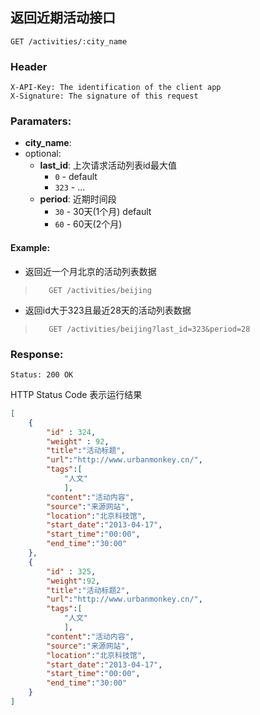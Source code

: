 ## 返回近期活动接口

```
GET /activities/:city_name
```

### Header
```
X-API-Key: The identification of the client app
X-Signature: The signature of this request
```
### Paramaters:
* **city_name**: 
* optional:
    * **last_id**: 上次请求活动列表id最大值
        * `0` -  default
        * `323` - ...
    * **period**: 近期时间段
        * `30` - 30天(1个月) default
        * `60` - 60天(2个月)

#### Example: 

* 返回近一个月北京的活动列表数据
>```
>    GET /activities/beijing
>```

* 返回id大于323且最近28天的活动列表数据
>```
>    GET /activities/beijing?last_id=323&period=28
>```

### Response:
```
Status: 200 OK
```
HTTP Status Code 表示运行结果
```json
[
    {
        "id" : 324,
        "weight" : 92,
        "title":"活动标题",
        "url":"http://www.urbanmonkey.cn/",
        "tags":[
            "人文"
            ],
        "content":"活动内容",
        "source":"来源网站",
        "location":"北京科技馆",
        "start_date":"2013-04-17",
        "start_time":"00:00",
        "end_time":"30:00"
    },
    {
        "id" : 325,
        "weight":92,
        "title":"活动标题2",
        "url":"http://www.urbanmonkey.cn/",
        "tags":[
            "人文"
            ],
        "content":"活动内容",
        "source":"来源网站",
        "location":"北京科技馆",
        "start_date":"2013-04-17",
        "start_time":"00:00",
        "end_time":"30:00"
    }
]
```
